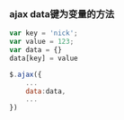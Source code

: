 ### ajax data键为变量的方法

```javascript
var key = 'nick';
var value = 123;
var data = {}
data[key] = value

$.ajax({
    ...
    data:data,
    ...
})
```

